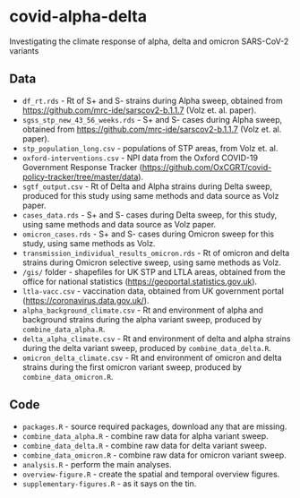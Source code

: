 # covid-alpha-delta
Investigating the climate response of alpha, delta and omicron SARS-CoV-2 variants

## Data

 - `df_rt.rds` - Rt of S+ and S- strains during Alpha sweep, obtained from https://github.com/mrc-ide/sarscov2-b.1.1.7 (Volz et. al. paper).
 - `sgss_stp_new_43_56_weeks.rds` - S+ and S- cases during Alpha sweep, obtained from https://github.com/mrc-ide/sarscov2-b.1.1.7 (Volz et. al. paper).
 - `stp_population_long.csv` - populations of STP areas, from Volz et. al.
 - `oxford-interventions.csv` - NPI data from the Oxford COVID-19 Government Response Tracker (https://github.com/OxCGRT/covid-policy-tracker/tree/master/data).
 - `sgtf_output.csv` - Rt of Delta and Alpha strains during Delta sweep, produced for this study using same methods and data source as Volz paper.
 - `cases_data.rds` - S+ and S- cases during Delta sweep, for this study, using same methods and data source as Volz paper.
 - `omicron_cases.rds` - S+ and S- cases during Omicron sweep for this study, using same methods as Volz.
 - `transmission_individual_results_omicron.rds` - Rt of omicron and delta strains during Omicron selective sweep, using same methods as Volz.
 - `/gis/` folder - shapefiles for UK STP and LTLA areas, obtained from the office for national statistics (https://geoportal.statistics.gov.uk).
 - `ltla-vacc.csv` - vaccination data, obtained from UK government portal (https://coronavirus.data.gov.uk/).
 - `alpha_background_climate.csv` - Rt and environment of alpha and background strains during the alpha variant sweep, produced by `combine_data_alpha.R`.
 - `delta_alpha_climate.csv` - Rt and environment of delta and alpha strains during the delta variant sweep, produced by `combine_data_delta.R`.
 - `omicron_delta_climate.csv` - Rt and environment of omicron and delta strains during the first omicron variant sweep, produced by `combine_data_omicron.R`.



## Code

- `packages.R` - source required packages, download any that are missing.
- `combine_data_alpha.R` - combine raw data for alpha variant sweep.
- `combine_data_delta.R` - combine raw data for delta variant sweep.
- `combine_data_omicron.R` - combine raw data for omicron variant sweep.
- `analysis.R` - perform the main analyses.
- `overview-figure.R` - create the spatial and temporal overview figures.
- `supplementary-figures.R` - as it says on the tin.